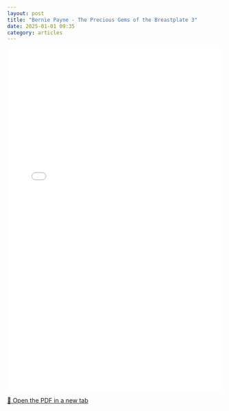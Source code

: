 ```yaml
---
layout: post
title: "Bernie Payne - The Precious Gems of the Breastplate 3"
date: 2025-01-01 09:35
category: articles
---
```


<iframe 
    src="{{ '/assets/articles/Bernie-Payne/Bernie-Payne-The-Precious-Gems-of-the-Breastplate-3.pdf' | relative_url }}" 
    width="100%" 
    height="800px" 
    style="border: none;">
</iframe>

<p>
    <a href="{{ '/assets/articles/Bernie-Payne/Bernie-Payne-The-Precious-Gems-of-the-Breastplate-3.pdf' | relative_url }}" target="_blank">
        📄 Open the PDF in a new tab
    </a>
</p>
